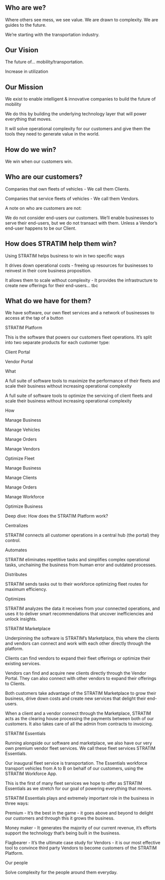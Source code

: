 # 

## Who are we?

Where others see mess, we see value. We are drawn to complexity. We are guides to the future.

We’re starting with the transportation industry. 



## Our Vision

The future of… mobility/transportation. 

Increase in utilization 

## Our Mission

We exist to enable intelligent & innovative companies to build the future of mobility

We do this by building the underlying technology layer that will power everything that moves. 

It will solve operational complexity for our customers and give them the tools they need to generate value in the world. 

## How do we win?

We win when our customers win. 

## Who are our customers?

Companies that own fleets of vehicles - We call them Clients.

Companies that service fleets of vehicles - We call them Vendors. 



A note on who are customers are not:

We do not consider end-users our customers. We’ll enable businesses to serve their end-users, but we do not transact with them. Unless a Vendor’s end-user happens to be our Client.

## How does STRATIM help them win?

Using STRATIM helps business to win in two specific ways



It drives down operational costs - freeing up resources for businesses to reinvest in their core business proposition.

It allows them to scale without complexity - It provides the infrastructure to create new offerings for their end-users… tbc  

## What do we have for them?

We have software, our own fleet services and a network of businesses to access at the tap of a button



STRATIM Platform



This is the software that powers our customers fleet operations. It’s split into two separate products for each customer type:







Client Portal

Vendor Portal

What

A full suite of software tools to maximize the performance of their fleets and scale their business without increasing operational complexity

A full suite of software tools to optimize the servicing of client fleets and scale their business without increasing operational complexity

How

Manage Business

Manage Vehicles

Manage Orders

Manage Vendors

Optimize Fleet

Manage Business

Manage Clients

Manage Orders

Manage Workforce

Optimize Business



Deep dive: How does the STRATIM Platform work?



Centralizes 

STRATIM connects all customer operations in a central hub \(the portal\) they control.

Automates

STRATIM eliminates repetitive tasks and simplifies complex operational tasks, unchaining the business from human error and outdated processes.

Distributes

STRATIM sends tasks out to their workforce optimizing fleet routes for maximum efficiency.

Optimizes

STRATIM analyzes the data it receives from your connected operations, and uses it to deliver smart recommendations that uncover inefficiencies and unlock insights.









STRATIM Marketplace



Underpinning the software is STRATIM’s Marketplace, this where the clients and vendors can connect and work with each other directly through the platform. 



Clients can find vendors to expand their fleet offerings or optimize their existing services. 



Vendors can find and acquire new clients directly through the Vendor Portal. They can also connect with other vendors to expand their offerings to Clients.



Both customers take advantage of the STRATIM Marketplace to grow their business, drive down costs and create new services that delight their end-users.  



When a client and a vendor connect through the Marketplace, STRATIM acts as the clearing house processing the payments between both of our customers. It also takes care of all the admin from contracts to invoicing.





STRATIM Essentials 



Running alongside our software and marketplace, we also have our very own premium vendor fleet services. We call these fleet services STRATIM Essentials. 



Our inaugural fleet service is transportation. The Essentials workforce transport vehicles from A to B on behalf of our customers, using the STRATIM Workforce App. 



This is the first of many fleet services we hope to offer as STRATIM Essentials as we stretch for our goal of powering everything that moves.



STRATIM Essentials plays and extremely important role in the business in three ways:



Premium - It’s the best in the game - it goes above and beyond to delight our customers and through this it grows the business.

Money maker - It generates the majority of our current revenue, it’s efforts support the technology that’s being built in the business.

Flagbearer - It’s the ultimate case study for Vendors - it is our most effective tool to convince third party Vendors to become customers of the STRATIM Platform.







Our people

Solve complexity for the people around them everyday.



